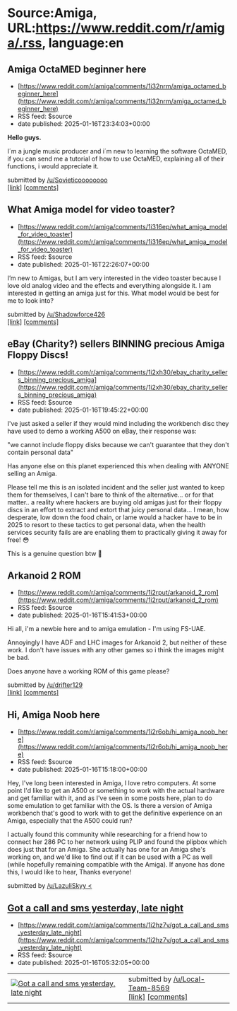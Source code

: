 # Source:Amiga, URL:https://www.reddit.com/r/amiga/.rss, language:en

## Amiga OctaMED beginner here
 - [https://www.reddit.com/r/amiga/comments/1i32nrm/amiga_octamed_beginner_here](https://www.reddit.com/r/amiga/comments/1i32nrm/amiga_octamed_beginner_here)
 - RSS feed: $source
 - date published: 2025-01-16T23:34:03+00:00

<!-- SC_OFF --><div class="md"><p><strong>Hello guys.</strong></p> <p>I´m a jungle music producer and i´m new to learning the software OctaMED, if you can send me a tutorial of how to use OctaMED, explaining all of their functions, i would appreciate it.</p> </div><!-- SC_ON --> &#32; submitted by &#32; <a href="https://www.reddit.com/user/Sovieticoooooooo"> /u/Sovieticoooooooo </a> <br/> <span><a href="https://www.reddit.com/r/amiga/comments/1i32nrm/amiga_octamed_beginner_here/">[link]</a></span> &#32; <span><a href="https://www.reddit.com/r/amiga/comments/1i32nrm/amiga_octamed_beginner_here/">[comments]</a></span>

## What Amiga model for video toaster?
 - [https://www.reddit.com/r/amiga/comments/1i316ep/what_amiga_model_for_video_toaster](https://www.reddit.com/r/amiga/comments/1i316ep/what_amiga_model_for_video_toaster)
 - RSS feed: $source
 - date published: 2025-01-16T22:26:07+00:00

<!-- SC_OFF --><div class="md"><p>I’m new to Amigas, but I am very interested in the video toaster because I love old analog video and the effects and everything alongside it. I am interested in getting an amiga just for this. What model would be best for me to look into?</p> </div><!-- SC_ON --> &#32; submitted by &#32; <a href="https://www.reddit.com/user/Shadowforce426"> /u/Shadowforce426 </a> <br/> <span><a href="https://www.reddit.com/r/amiga/comments/1i316ep/what_amiga_model_for_video_toaster/">[link]</a></span> &#32; <span><a href="https://www.reddit.com/r/amiga/comments/1i316ep/what_amiga_model_for_video_toaster/">[comments]</a></span>

## eBay (Charity?) sellers BINNING precious Amiga Floppy Discs!
 - [https://www.reddit.com/r/amiga/comments/1i2xh30/ebay_charity_sellers_binning_precious_amiga](https://www.reddit.com/r/amiga/comments/1i2xh30/ebay_charity_sellers_binning_precious_amiga)
 - RSS feed: $source
 - date published: 2025-01-16T19:45:22+00:00

<!-- SC_OFF --><div class="md"><p>I&#39;ve just asked a seller if they would mind including the workbench disc they have used to demo a working A500 on eBay, their response was:</p> <p>&quot;we cannot include floppy disks because we can&#39;t guarantee that they don&#39;t contain personal data&quot;</p> <p>Has anyone else on this planet experienced this when dealing with ANYONE selling an Amiga.</p> <p>Please tell me this is an isolated incident and the seller just wanted to keep them for themselves, I can&#39;t bare to think of the alternative... or for that matter.. a reality where hackers are buying old amigas just for their floppy discs in an effort to extract and extort that juicy personal data... I mean, how desperate, low down the food chain, or lame would a hacker have to be in 2025 to resort to these tactics to get personal data, when the health services security fails are are enabling them to practically giving it away for free! 😳</p> <p>This is a genuine question btw 🙈</p>

## Arkanoid 2 ROM
 - [https://www.reddit.com/r/amiga/comments/1i2rput/arkanoid_2_rom](https://www.reddit.com/r/amiga/comments/1i2rput/arkanoid_2_rom)
 - RSS feed: $source
 - date published: 2025-01-16T15:41:53+00:00

<!-- SC_OFF --><div class="md"><p>Hi all, i&#39;m a newbie here and to amiga emulation - I&#39;m using FS-UAE.</p> <p>Annoyingly I have ADF and LHC images for Arkanoid 2, but neither of these work. I don&#39;t have issues with any other games so i think the images might be bad. </p> <p>Does anyone have a working ROM of this game please?</p> </div><!-- SC_ON --> &#32; submitted by &#32; <a href="https://www.reddit.com/user/drifter129"> /u/drifter129 </a> <br/> <span><a href="https://www.reddit.com/r/amiga/comments/1i2rput/arkanoid_2_rom/">[link]</a></span> &#32; <span><a href="https://www.reddit.com/r/amiga/comments/1i2rput/arkanoid_2_rom/">[comments]</a></span>

## Hi, Amiga Noob here
 - [https://www.reddit.com/r/amiga/comments/1i2r6ob/hi_amiga_noob_here](https://www.reddit.com/r/amiga/comments/1i2r6ob/hi_amiga_noob_here)
 - RSS feed: $source
 - date published: 2025-01-16T15:18:00+00:00

<!-- SC_OFF --><div class="md"><p>Hey, I&#39;ve long been interested in Amiga, I love retro computers. At some point I&#39;d like to get an A500 or something to work with the actual hardware and get familiar with it, and as I&#39;ve seen in some posts here, plan to do some emulation to get familiar with the OS. Is there a version of Amiga workbench that&#39;s good to work with to get the definitive experience on an Amiga, especially that the A500 could run? </p> <p>I actually found this community while researching for a friend how to connect her 286 PC to her network using PLIP and found the plipbox which does just that for an Amiga. She actually has one for an Amiga she&#39;s working on, and we&#39;d like to find out if it can be used with a PC as well (while hopefully remaining compatible with the Amiga). If anyone has done this, I would like to hear, Thanks everyone!</p> </div><!-- SC_ON --> &#32; submitted by &#32; <a href="https://www.reddit.com/user/LazuliSkyy"> /u/LazuliSkyy <

## Got a call and sms yesterday, late night
 - [https://www.reddit.com/r/amiga/comments/1i2hz7v/got_a_call_and_sms_yesterday_late_night](https://www.reddit.com/r/amiga/comments/1i2hz7v/got_a_call_and_sms_yesterday_late_night)
 - RSS feed: $source
 - date published: 2025-01-16T05:32:05+00:00

<table> <tr><td> <a href="https://www.reddit.com/r/amiga/comments/1i2hz7v/got_a_call_and_sms_yesterday_late_night/"> <img src="https://preview.redd.it/vgeq0zb7lade1.jpeg?width=640&amp;crop=smart&amp;auto=webp&amp;s=e59b919810df07c17a020f7954abec346d34104d" alt="Got a call and sms yesterday, late night" title="Got a call and sms yesterday, late night" /> </a> </td><td> &#32; submitted by &#32; <a href="https://www.reddit.com/user/Local-Team-8569"> /u/Local-Team-8569 </a> <br/> <span><a href="https://i.redd.it/vgeq0zb7lade1.jpeg">[link]</a></span> &#32; <span><a href="https://www.reddit.com/r/amiga/comments/1i2hz7v/got_a_call_and_sms_yesterday_late_night/">[comments]</a></span> </td></tr></table>

